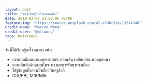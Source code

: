 ```yaml
---
layout: post
title: "วันนี้เรียนรู้อะไรหลายอย่าง"
date: 2019-03-07 23:20:06 +0700
feature-img: "https://source.unsplash.com/4l-e7U6c5ek/1354x340"
credit-name: "Warren Wong"
credit-user: "@wflwong"
tags: Reference
---
```

วันนี้ได้เรียนรู้อะไรหลายๆ อย่าง

- การนวดมีมากมายหลายศาสตร์: ตอกเส้น เหยียบถ่าน นวดทุยหนา
- ความตื่นตัวด้านสมุนไพร-ยา และการรักษาทางเลือก
- ได้รู้ข้อมูลที่น่าสนใจเกี่ยวกับครูลิลลี่
- CIA/FBI, MI6/MI5
